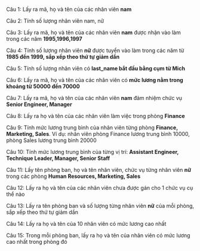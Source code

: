 Câu 1:
Lấy ra mã, họ và tên của các nhân viên **nam**

Câu 2:
Tính số lượng nhân viên nam, nữ

Câu 3:
Lấy ra mã, họ và tên của các nhân viên **nam** được nhận vào làm trong các năm **1995,1996,1997**

Câu 4:
Tính số lượng nhân viên **nữ** được tuyển vào làm trong các năm từ **1985 đến 1999, sắp xếp theo thứ tự giảm dần**

Câu 5:
Tính số lượng nhân viên có **last_name bắt đầu bằng cụm từ Mich**

Câu 6:
Lấy ra mã, họ và tên của các nhân viên có **mức lương nằm trong khoảng từ 50000 đến 70000**

Câu 7:
Lấy ra mã, họ và tên của các nhân viên **nam** đảm nhiệm chức vụ **Senior Engineer, Manager**

Câu 8:
Lấy ra họ và tên của các nhân viên làm việc trong phòng **Finance**

Câu 9:
Tính mức lương trung bình của nhân viên từng phòng **Finance, Marketing, Sales**. Ví dụ: nhân viên phòng Finance lương trung bình 10000, phòng Sales lương trung bình 20000

Câu 10:
Tính mức lương trung bình của từng vị trí: **Assistant Engineer, Technique Leader, Manager, Senior Staff**

Câu 11:
Lấy tên phòng ban, họ và tên nhân viên, chức vụ từng nhân viên **nữ** trong các phòng **Human Resources, Marketing, Sales**

Câu 12:
Lấy ra họ và tên của các nhân viên chưa được gán cho 1 chức vụ cụ thể nào

Câu 13:
Lấy ra tên phòng ban và số lượng từng nhân viên **nữ** của mỗi phòng, sắp xếp theo thứ tự giảm dần

Câu 14:
Lấy ra họ và tên của 10 nhân viên có mức lương cao nhất

Câu 15:
Trong mỗi phòng ban, lấy ra họ và tên của nhân viên có mức lương cao nhất trong phòng đó
